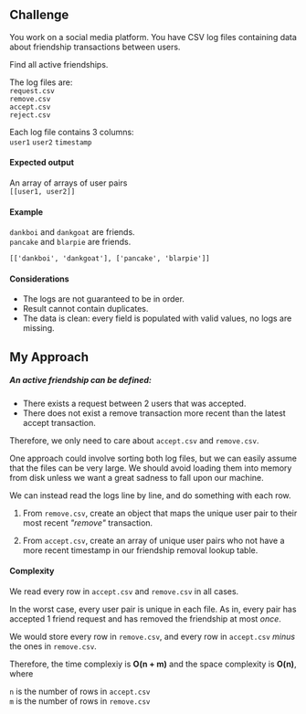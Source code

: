 ## Challenge
You work on a social media platform. You have CSV log files containing data about friendship transactions between users.

Find all active friendships.

The log files are:\
  `request.csv`\
  `remove.csv`\
  `accept.csv`\
  `reject.csv`

Each log file contains 3 columns:\
  `user1`
  `user2`
  `timestamp`

#### Expected output

An array of arrays of user pairs\
`[[user1, user2]]`


#### Example

`dankboi` and `dankgoat` are friends.\
`pancake` and `blarpie` are friends.

`[['dankboi', 'dankgoat'], ['pancake', 'blarpie']]`

#### Considerations

  * The logs are not guaranteed to be in order.
  * Result cannot contain duplicates.
  * The data is clean: every field is populated with valid values, no logs are missing.

## My Approach

##### An active friendship can be defined:

* There exists a request between 2 users that was accepted.
* There does not exist a remove transaction more recent than the latest accept transaction.

Therefore, we only need to care about `accept.csv` and `remove.csv`.

One approach could involve sorting both log files, but we can easily assume that
the files can be very large. We should avoid loading them into memory from disk unless we
want a great sadness to fall upon our machine.

We can instead read the logs line by line, and do something with each row.

1. From `remove.csv`, create an object that maps the unique user pair to their most recent
  *"remove"* transaction.

2. From `accept.csv`, create an array of unique user pairs who not have a more recent timestamp in our friendship removal lookup table.

#### Complexity

We read every row in `accept.csv` and `remove.csv` in all cases.

In the worst case, every user pair is unique in each file. As in, every pair has accepted 1 friend request and has removed the friendship at most *once*.

We would store every row in `remove.csv`, and every row in `accept.csv` *minus* the ones in `remove.csv`.

Therefore, the time complexiy is **O(n + m)** and the space complexity is **O(n)**, where

  `n` is the number of rows in `accept.csv`\
  `m` is the number of rows in `remove.csv`